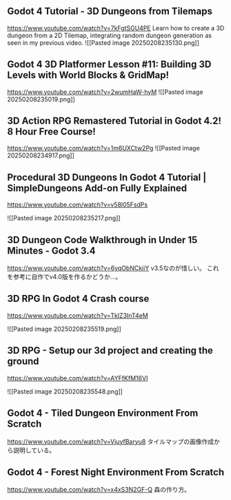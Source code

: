 
## Godot 4 Tutorial - 3D Dungeons from Tilemaps
https://www.youtube.com/watch?v=7kFgtSGU4PE
Learn how to create a 3D dungeon from a 2D Tilemap, integrating random dungeon generation as seen in my previous video.
![[Pasted image 20250208235130.png]]
## Godot 4 3D Platformer Lesson #11: Building 3D Levels with World Blocks & GridMap!
https://www.youtube.com/watch?v=2wumHaW-hyM
![[Pasted image 20250208235019.png]]

## 3D Action RPG Remastered Tutorial in Godot 4.2! 8 Hour Free Course!
https://www.youtube.com/watch?v=1m6UXCtw2Pg
![[Pasted image 20250208234917.png]]

## Procedural 3D Dungeons In Godot 4 Tutorial | SimpleDungeons Add-on Fully Explained
https://www.youtube.com/watch?v=v58l05FsdPs

![[Pasted image 20250208235217.png]]

## 3D Dungeon Code Walkthrough in Under 15 Minutes - Godot 3.4
https://www.youtube.com/watch?v=6yqObNCkiiY
v3.5なのが惜しい。
これを参考に自作でv4.0版を作るかどうか…。


## 3D RPG In Godot 4 Crash course
https://www.youtube.com/watch?v=TkIZ3InT4eM

![[Pasted image 20250208235519.png]]

## 3D RPG - Setup our 3d project and creating the ground
https://www.youtube.com/watch?v=AYFfKfM16VI

![[Pasted image 20250208235548.png]]


## Godot 4 - Tiled Dungeon Environment From Scratch

https://www.youtube.com/watch?v=VjuyfBaryu8
タイルマップの画像作成から説明している。

## Godot 4 - Forest Night Environment From Scratch

https://www.youtube.com/watch?v=x4xS3N2GF-Q
森の作り方。


